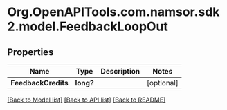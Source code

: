 # Org.OpenAPITools.com.namsor.sdk2.model.FeedbackLoopOut
## Properties

Name | Type | Description | Notes
------------ | ------------- | ------------- | -------------
**FeedbackCredits** | **long?** |  | [optional] 

[[Back to Model list]](../README.md#documentation-for-models) [[Back to API list]](../README.md#documentation-for-api-endpoints) [[Back to README]](../README.md)

